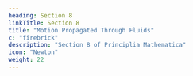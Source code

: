 ```yaml
---
heading: Section 8
linkTitle: Section 8
title: "Motion Propagated Through Fluids"
c: "firebrick"
description: "Section 8 of Principlia Mathematica"
icon: "Newton"
weight: 22
---
```

